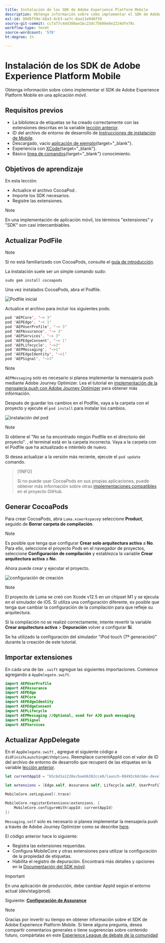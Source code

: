 ```yaml
---
title: Instalación de los SDK de Adobe Experience Platform Mobile
description: Obtenga información sobre cómo implementar el SDK de Adobe Experience Platform Mobile en una aplicación móvil.
exl-id: 98d6f59e-b8a3-4c63-ae7c-8aa11e948f59
source-git-commit: cc7a77c4dd380ae1bc23dc75608e8e2224dfe78c
workflow-type: tm+mt
source-wordcount: '578'
ht-degree: 1%

---
```


# Instalación de los SDK de Adobe Experience Platform Mobile

Obtenga información sobre cómo implementar el SDK de Adobe Experience Platform Mobile en una aplicación móvil.

## Requisitos previos

* La biblioteca de etiquetas se ha creado correctamente con las extensiones descritas en la variable [lección anterior](configure-tags.md).
* ID del archivo de entorno de desarrollo de [Instrucciones de instalación de Mobile](configure-tags.md#generate-sdk-install-instructions).
* Descargado, vacío [aplicación de ejemplo](https://github.com/Adobe-Marketing-Cloud/Luma-iOS-Mobile-App){target=&quot;_blank&quot;}.
* Experiencia con [XCode](https://developer.apple.com/xcode/){target=&quot;_blank&quot;}.
* Básico [línea de comandos](https://en.wikipedia.org/wiki/Command-line_interface){target=&quot;_blank&quot;} conocimiento.

## Objetivos de aprendizaje

En esta lección:

* Actualice el archivo CocoaPod .
* Importe los SDK necesarios.
* Registre las extensiones.

>[!NOTE]
>
>En una implementación de aplicación móvil, los términos &quot;extensiones&quot; y &quot;SDK&quot; son casi intercambiables.


## Actualizar PodFile

>[!NOTE]
>
> Si no está familiarizado con CocoaPods, consulte el [guía de introducción](https://guides.cocoapods.org/using/getting-started.html).

La instalación suele ser un simple comando sudo:

```console
sudo gem install cocoapods
```

Una vez instalados CocoaPods, abra el Podfile.

![Podfile inicial](assets/mobile-install-initial-podfile.png)

Actualice el archivo para incluir los siguientes pods:

```swift
pod 'AEPCore', '~> 3'
pod 'AEPEdge', '~> 1'
pod 'AEPUserProfile', '~> 3'
pod 'AEPAssurance', '~> 3'
pod 'AEPServices', '~> 3'
pod 'AEPEdgeConsent', '~> 1'
pod 'AEPLifecycle', '~>3'
pod 'AEPMessaging', '~>1'
pod 'AEPEdgeIdentity', '~>1'
pod 'AEPSignal', '~>3'
```

>[!NOTE]
>
> `AEPMessaging` solo es necesario si planea implementar la mensajería push mediante Adobe Journey Optimizer. Lea el tutorial en [implementación de la mensajería push con Adobe Journey Optimizer](journey-optimizer-push.md) para obtener más información.

Después de guardar los cambios en el Podfile, vaya a la carpeta con el proyecto y ejecute el `pod install` para instalar los cambios.

![instalación del pod](assets/mobile-install-podfile-install.png)

>[!NOTE]
>
> Si obtiene el &quot;No se ha encontrado ningún Podfile en el directorio del proyecto&quot;. , el terminal está en la carpeta incorrecta. Vaya a la carpeta con el Podfile que ha actualizado e inténtelo de nuevo.

Si desea actualizar a la versión más reciente, ejecute el `pod update` comando.

>[!INFO]
>
>Si no puede usar CocoaPods en sus propias aplicaciones, puede obtener más información sobre otras [implementaciones compatibles](https://github.com/adobe/aepsdk-core-ios#binaries) en el proyecto GitHub.

## Generar CocoaPods

Para crear CocoaPods, abra `Luma.xcworkspace`y seleccione **Product**, seguido de **Borrar carpeta de compilación**.

>[!NOTE]
>
> Es posible que tenga que configurar **Crear solo arquitectura activa** a **No**. Para ello, seleccione el proyecto Pods en el navegador de proyectos, seleccione **Configuración de compilación** y establezca la variable **Crear arquitectura activa** a **No**.

Ahora puede crear y ejecutar el proyecto.

![configuración de creación](assets/mobile-install-build-settings.png)

>[!NOTE]
>
>El proyecto de Luma se creó con Xcode v12.5 en un chipset M1 y se ejecuta en el simulador de iOS. Si utiliza una configuración diferente, es posible que tenga que cambiar la configuración de la compilación para que refleje su arquitectura.
>
>Si la compilación no se realizó correctamente, intente revertir la variable **Crear arquitectura activa** > **Depuración** volver a configurar **Sí**.
>
>Se ha utilizado la configuración del simulador &quot;iPod touch (7ª generación)&quot; durante la creación de este tutorial.

## Importar extensiones

En cada una de las `.swift` agregue las siguientes importaciones. Comience agregando a `AppDelegate.swift`.

```swift
import AEPUserProfile
import AEPAssurance
import AEPEdge
import AEPCore
import AEPEdgeIdentity
import AEPEdgeConsent
import AEPLifecycle
import AEPMessaging //Optional, used for AJO push messaging
import AEPSignal
import AEPServices
```

## Actualizar AppDelegate

En el `AppDelegate.swift` , agregue el siguiente código a `didFinishLaunchingWithOptions`. Reemplace currentAppId con el valor de ID del archivo de entorno de desarrollo que recuperó de las etiquetas en la variable [lección anterior](configure-tags.md).

```swift
let currentAppId = "b5cbd1a1220e/bae66382cce8/launch-88492c6dcb6e-development"

let extensions = [Edge.self, Assurance.self, Lifecycle.self, UserProfile.self, Consent.self, AEPEdgeIdentity.Identity.self, Messaging.self]

MobileCore.setLogLevel(.trace)

MobileCore.registerExtensions(extensions, {
    MobileCore.configureWith(appId: currentAppId)
})
```

`Messaging.self` solo es necesario si planea implementar la mensajería push a través de Adobe Journey Optimizer como se describe [here](journey-optimizer-push.md).

El código anterior hace lo siguiente:

* Registra las extensiones requeridas.
* Configura MobileCore y otras extensiones para utilizar la configuración de la propiedad de etiquetas.
* Habilita el registro de depuración. Encontrará más detalles y opciones en la [Documentación del SDK móvil](https://aep-sdks.gitbook.io/docs/getting-started/enable-debug-logging).

>[!IMPORTANT]
>En una aplicación de producción, debe cambiar AppId según el entorno actual (dev/stag/prod).

Siguiente: **[Configuración de Assurance](assurance.md)**

>[!NOTE]
>
>Gracias por invertir su tiempo en obtener información sobre el SDK de Adobe Experience Platform Mobile. Si tiene alguna pregunta, desea compartir comentarios generales o tiene sugerencias sobre contenido futuro, compártalas en este [Experience League de debate de la comunidad](https://experienceleaguecommunities.adobe.com/t5/adobe-experience-platform-launch/tutorial-discussion-implement-adobe-experience-cloud-in-mobile/td-p/443796)